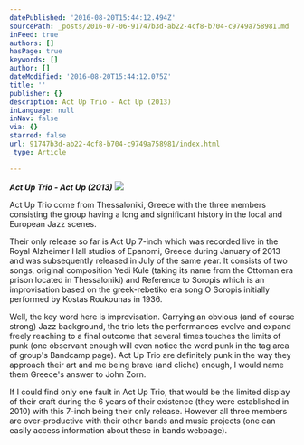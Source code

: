 ```yaml
---
datePublished: '2016-08-20T15:44:12.494Z'
sourcePath: _posts/2016-07-06-91747b3d-ab22-4cf8-b704-c9749a758981.md
inFeed: true
authors: []
hasPage: true
keywords: []
author: []
dateModified: '2016-08-20T15:44:12.075Z'
title: ''
publisher: {}
description: Act Up Trio - Act Up (2013)
inLanguage: null
inNav: false
via: {}
starred: false
url: 91747b3d-ab22-4cf8-b704-c9749a758981/index.html
_type: Article

---
```

_**Act Up Trio - Act Up (2013)**_
![](https://the-grid-user-content.s3-us-west-2.amazonaws.com/fe1c16a4-973d-4d7d-91d2-30b91ff93aa0.jpg)

Act Up Trio come from Thessaloniki, Greece with the three members consisting the group having a long and significant history in the local and European Jazz scenes.

Their only release so far is Act Up 7-inch which was recorded live in the Royal Alzheimer Hall studios of Epanomi, Greece during January of 2013 and was subsequently released in July of the same year. It consists of two songs, original composition Yedi Kule (taking its name from the Ottoman era prison located in Thessaloniki) and Reference to Soropis which is an improvisation based on the greek-rebetiko era song O Soropis initially performed by Kostas Roukounas in 1936\.

Well, the key word here is improvisation. Carrying an obvious (and of course strong) Jazz background, the trio lets the performances evolve and expand freely reaching to a final outcome that several times touches the limits of punk (one observant enough will even notice the word punk in the tag area of group's Bandcamp page). Act Up Trio are definitely punk in the way they approach their art and me being brave (and cliche) enough, I would name them Greece's answer to John Zorn.

If I could find only one fault in Act Up Trio, that would be the limited display of their craft during the 6 years of their existence (they were established in 2010) with this 7-inch being their only release. However all three members are over-productive with their other bands and music projects (one can easily access information about these in bands webpage).